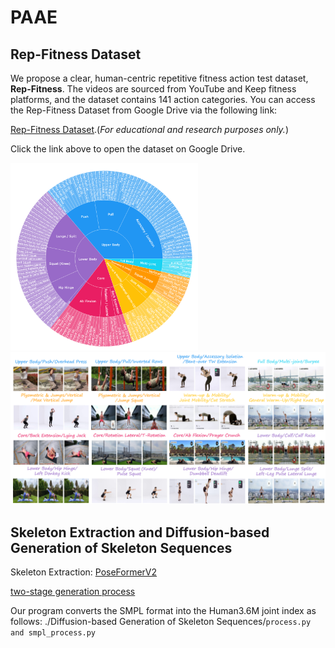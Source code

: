 # PAAE
## Rep-Fitness Dataset

We propose a clear, human-centric repetitive fitness action test dataset, **Rep-Fitness**. The videos are sourced from YouTube and Keep fitness platforms, and the dataset contains 141 action categories. You can access the Rep-Fitness Dataset from Google Drive via the following link:

[Rep-Fitness Dataset](https://drive.google.com/file/d/1GFPxQo5e5eQUy4h6_6-1K-rsZbKxF1Gq/view?usp=drive_link).(*For educational and research purposes only.*)

Click the link above to open the dataset on Google Drive.

<img src="image/category.png" alt="Categories Image" width="300"/>
<img src="image/Visual examples.png" alt="Example Image" width="600" height="auto"/>

## Skeleton Extraction and Diffusion-based Generation of Skeleton Sequences
Skeleton Extraction: [PoseFormerV2](https://github.com/QitaoZhao/PoseFormerV2)

[two-stage generation process](https://github.com/li-ronghui/LODGE)

Our program converts the SMPL format into the Human3.6M joint index as follows: ./Diffusion-based Generation of Skeleton Sequences/`process.py and smpl_process.py`
